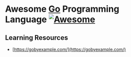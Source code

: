 # Awesome [Go](https://en.wikipedia.org/wiki/Go_(programming_language)) Programming Language [![Awesome](https://awesome.re/badge.svg)](https://awesome.re)


## Learning Resources
* [https://gobyexample.com/](https://gobyexample.com/)
